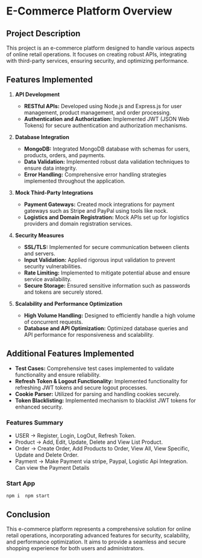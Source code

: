 # E-Commerce Platform Overview

## Project Description
This project is an e-commerce platform designed to handle various aspects of online retail operations. It focuses on creating robust APIs, integrating with third-party services, ensuring security, and optimizing performance.

## Features Implemented

1. **API Development**
   - **RESTful APIs:** Developed using Node.js and Express.js for user management, product management, and order processing.
   - **Authentication and Authorization:** Implemented JWT (JSON Web Tokens) for secure authentication and authorization mechanisms.

2. **Database Integration**
   - **MongoDB:** Integrated MongoDB database with schemas for users, products, orders, and payments.
   - **Data Validation:** Implemented robust data validation techniques to ensure data integrity.
   - **Error Handling:** Comprehensive error handling strategies implemented throughout the application.

3. **Mock Third-Party Integrations**
   - **Payment Gateways:** Created mock integrations for payment gateways such as Stripe and PayPal using tools like nock.
   - **Logistics and Domain Registration:** Mock APIs set up for logistics providers and domain registration services.

4. **Security Measures**
   - **SSL/TLS:** Implemented for secure communication between clients and servers.
   - **Input Validation:** Applied rigorous input validation to prevent security vulnerabilities.
   - **Rate Limiting:** Implemented to mitigate potential abuse and ensure service availability.
   - **Secure Storage:** Ensured sensitive information such as passwords and tokens are securely stored.

5. **Scalability and Performance Optimization**
   - **High Volume Handling:** Designed to efficiently handle a high volume of concurrent requests.
   - **Database and API Optimization:** Optimized database queries and API performance for responsiveness and scalability.





## Additional Features Implemented

   - **Test Cases:** Comprehensive test cases implemented to validate functionality and ensure reliability.
   - **Refresh Token & Logout Functionality:** Implemented functionality for refreshing JWT tokens and secure logout processes.
   - **Cookie Parser:** Utilized for parsing and handling cookies securely.
   - **Token Blacklisting:** Implemented mechanism to blacklist JWT tokens for enhanced security.

### Features Summary
- USER -> Register, Login, LogOut, Refresh Token.
- Product -> Add, Edit, Update, Delete and View List Product.
- Order -> Create Order, Add Products to Order, View All, View Specific, Update and Delete Order.
- Payment -> Make Payment via stripe, Paypal, Logistic Api Integration. Can view the Payment Details

### Start App
`npm i 
npm start`

## Conclusion
This e-commerce platform represents a comprehensive solution for online retail operations, incorporating advanced features for security, scalability, and performance optimization. It aims to provide a seamless and secure shopping experience for both users and administrators.
